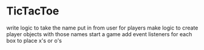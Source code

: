 # TicTacToe

write logic to take the name put in from user for players
make logic to create player objects with those names
start a game
add event listeners for each box to place x's or o's